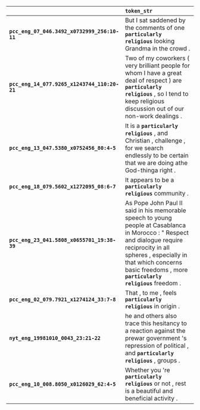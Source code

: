 |                                              | `token_str`                                                                                                                                                                                                                                               |
|:---------------------------------------------|:----------------------------------------------------------------------------------------------------------------------------------------------------------------------------------------------------------------------------------------------------------|
| **`pcc_eng_07_046.3492_x0732999_256:10-11`** | But I sat saddened by the comments of one __``particularly religious``__ looking Grandma in the crowd .                                                                                                                                                   |
| **`pcc_eng_14_077.9265_x1243744_110:20-21`** | Two of my coworkers ( very brilliant people for whom I have a great deal of respect ) are __``particularly religious``__ , so I tend to keep religious discussion out of our non-work dealings .                                                          |
| **`pcc_eng_13_047.5380_x0752456_80:4-5`**    | It is a __``particularly religious``__ , and Christian , challenge , for we search endlessly to be certain that we are doing athe God-thinga right .                                                                                                      |
| **`pcc_eng_18_079.5602_x1272095_08:6-7`**    | It appears to be a __``particularly religious``__ community .                                                                                                                                                                                             |
| **`pcc_eng_23_041.5808_x0655701_19:38-39`**  | As Pope John Paul II said in his memorable speech to young people at Casablanca in Morocco : " Respect and dialogue require reciprocity in all spheres , especially in that which concerns basic freedoms , more __``particularly religious``__ freedom . |
| **`pcc_eng_02_079.7921_x1274124_33:7-8`**    | That , to me , feels __``particularly religious``__ in origin .                                                                                                                                                                                           |
| **`nyt_eng_19981010_0043_23:21-22`**         | he and others also trace this hesitancy to a reaction against the prewar government 's repression of political , and __``particularly religious``__ , groups .                                                                                            |
| **`pcc_eng_10_008.8050_x0126029_62:4-5`**    | Whether you 're __``particularly religious``__ or not , rest is a beautiful and beneficial activity .                                                                                                                                                     |
